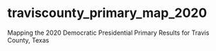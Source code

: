 # traviscounty_primary_map_2020
Mapping the 2020 Democratic Presidential Primary Results for Travis County, Texas
